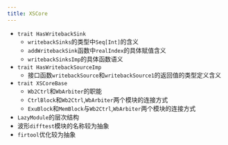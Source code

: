 ```yaml
---
title: XSCore
---
```


- `trait HasWritebackSink`
	- `writebackSinks`的类型中`Seq[Int]`的含义
	- `addWritebackSink`函数中`realIndex`的具体赋值含义
	- `writebackSinksImp`的具体函数语义
- `trait HasWritebackSourceImp`
	- 接口函数`writebackSource`和`writebackSource1`的返回值的类型定义含义
- `trait XSCoreBase`
	- `Wb2Ctrl`和`WbArbiter`的职能
	- `CtrlBlock`和`Wb2Ctrl`,`WbArbiter`两个模块的连接方式
	- `ExuBlock`和`MemBlock`与`Wb2Ctrl`,`WbArbiter`两个模块的连接方式
- `LazyModule`的层次结构
- 波形`difftest`模块的名称较为抽象
- `firtool`优化较为抽象
